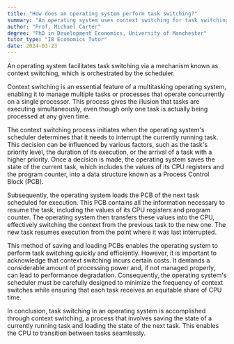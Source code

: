```yaml
---
title: "How does an operating system perform task switching?"
summary: "An operating system uses context switching for task switching, which is overseen by the scheduler to efficiently manage processes."
author: "Prof. Michael Carter"
degree: "PhD in Development Economics, University of Manchester"
tutor_type: "IB Economics Tutor"
date: 2024-03-23
---
```


An operating system facilitates task switching via a mechanism known as context switching, which is orchestrated by the scheduler.

Context switching is an essential feature of a multitasking operating system, enabling it to manage multiple tasks or processes that operate concurrently on a single processor. This process gives the illusion that tasks are executing simultaneously, even though only one task is actually being processed at any given time.

The context switching process initiates when the operating system's scheduler determines that it needs to interrupt the currently running task. This decision can be influenced by various factors, such as the task's priority level, the duration of its execution, or the arrival of a task with a higher priority. Once a decision is made, the operating system saves the state of the current task, which includes the values of its CPU registers and the program counter, into a data structure known as a Process Control Block (PCB).

Subsequently, the operating system loads the PCB of the next task scheduled for execution. This PCB contains all the information necessary to resume the task, including the values of its CPU registers and program counter. The operating system then transfers these values into the CPU, effectively switching the context from the previous task to the new one. The new task resumes execution from the point where it was last interrupted.

This method of saving and loading PCBs enables the operating system to perform task switching quickly and efficiently. However, it is important to acknowledge that context switching incurs certain costs. It demands a considerable amount of processing power and, if not managed properly, can lead to performance degradation. Consequently, the operating system's scheduler must be carefully designed to minimize the frequency of context switches while ensuring that each task receives an equitable share of CPU time.

In conclusion, task switching in an operating system is accomplished through context switching, a process that involves saving the state of a currently running task and loading the state of the next task. This enables the CPU to transition between tasks seamlessly.
    